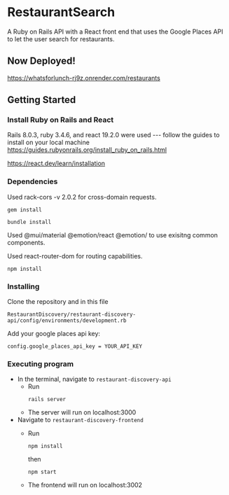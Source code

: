 # RestaurantSearch

A Ruby on Rails API with a React front end that uses the Google Places API to let the user search for restaurants.

## Now Deployed!
https://whatsforlunch-rj9z.onrender.com/restaurants

## Getting Started
### Install Ruby on Rails and React
Rails 8.0.3, ruby 3.4.6, and react 19.2.0 were used --- follow the guides to install on your local machine
https://guides.rubyonrails.org/install_ruby_on_rails.html

https://react.dev/learn/installation
### Dependencies
Used  rack-cors -v 2.0.2 for cross-domain requests.
```
gem install
```
```
bundle install
```
Used @mui/material @emotion/react @emotion/ to use exisitng common components.

Used react-router-dom for routing capabilities.
```
npm install 
```

### Installing

Clone the repository and in this file 

```RestaurantDiscovery/restaurant-discovery-api/config/environments/development.rb```

Add your google places api key:

```config.google_places_api_key = YOUR_API_KEY```

### Executing program


* In the terminal, navigate to ```restaurant-discovery-api```
  * Run
    ```
    rails server
    ```
  * The server will run on localhost:3000
* Navigate to ```restaurant-discovery-frontend```
  * Run
    ```
    npm install
    ```

    then
   
    ```
    npm start
    ```
  * The frontend will run on localhost:3002

